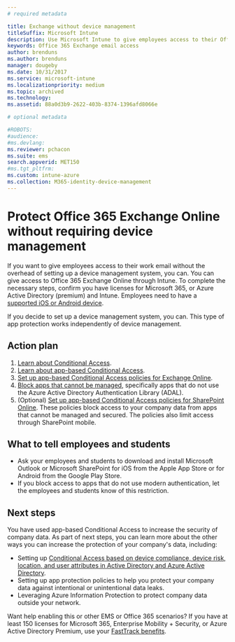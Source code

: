 ```yaml
---
# required metadata

title: Exchange without device management
titleSuffix: Microsoft Intune
description: Use Microsoft Intune to give employees access to their Office 365 Exchange Online email without setting up a device management system.
keywords: Office 365 Exchange email access
author: brenduns
ms.author: brenduns
manager: dougeby
ms.date: 10/31/2017
ms.service: microsoft-intune
ms.localizationpriority: medium
ms.topic: archived
ms.technology:
ms.assetid: 88a0d3b9-2622-403b-8374-1396afd8066e

# optional metadata

#ROBOTS:
#audience:
#ms.devlang:
ms.reviewer: pchacon
ms.suite: ems
search.appverid: MET150
#ms.tgt_pltfrm:
ms.custom: intune-azure
ms.collection: M365-identity-device-management
---
```

# Protect Office 365 Exchange Online without requiring device management

If you want to give employees access to their work email without the overhead of setting up a device management system, you can. You can give access to Office 365 Exchange Online through Intune. To complete the necessary steps, confirm you have licenses for Microsoft 365, or Azure Active Directory (premium) and Intune. Employees need to have a [supported iOS or Android device](supported-devices-browsers.md). 

If you decide to set up a device management system, you can. This type of app protection works independently of device management. 

## Action plan

1. [Learn about Conditional Access](conditional-access.md). 
2. [Learn about app-based Conditional Access](app-based-conditional-access-intune.md).
3. [Set up app-based Conditional Access policies for Exchange Online](app-based-conditional-access-intune-create.md).
4. [Block apps that cannot be managed](app-modern-authentication-block.md), specifically apps that do not use the Azure Active Directory Authentication Library (ADAL).
5. (Optional) [Set up app-based Conditional Access policies for SharePoint Online](app-based-conditional-access-intune-create.md). These policies block access to your company data from apps that cannot be managed and secured. The policies also limit access through SharePoint mobile. 

## What to tell employees and students

* Ask your employees and students to download and install Microsoft Outlook or Microsoft SharePoint for iOS from the Apple App Store or for Android from the Google Play Store. 
* If you block access to apps that do not use modern authentication, let the employees and students know of this restriction. 

## Next steps

You have used app-based Conditional Access to increase the security of company data. As part of next steps, you can learn more about the other ways you can increase the protection of your company's data, including: 

* Setting up [Conditional Access based on device compliance, device risk, location, and user attributes in Active Directory and Azure Active Directory](https://docs.microsoft.com/azure/active-directory/active-directory-conditional-access-azure-portal).  
* Setting up app protection policies to help you protect your company data against intentional or unintentional data leaks. 
* Leveraging Azure Information Protection to protect company data outside your network. 

Want help enabling this or other EMS or Office 365 scenarios? If you have at least 150 licenses for Microsoft 365, Enterprise Mobility + Security, or Azure Active Directory Premium, use your [FastTrack benefits](https://docs.microsoft.com/enterprise-mobility-security/solutions/enterprise-mobility-fasttrack-program). 
